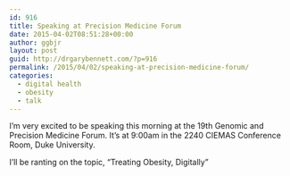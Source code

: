 ```yaml
---
id: 916
title: Speaking at Precision Medicine Forum
date: 2015-04-02T08:51:28+00:00
author: ggbjr
layout: post
guid: http://drgarybennett.com/?p=916
permalink: /2015/04/02/speaking-at-precision-medicine-forum/
categories:
  - digital health
  - obesity
  - talk
---
```

I&#8217;m very excited to be speaking this morning at the 19th Genomic and Precision Medicine Forum. It&#8217;s at 9:00am in the 2240 CIEMAS Conference Room, Duke University. 

I&#8217;ll be ranting on the topic, “Treating Obesity, Digitally”